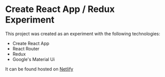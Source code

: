 # Create React App / Redux Experiment

This project was created as an experiment with the following technologies:

- Create React App
- React Router
- Redux
- Google's Material Ui

It can be found hosted on [Netlify](https://brave-golick-962235.netlify.com/)